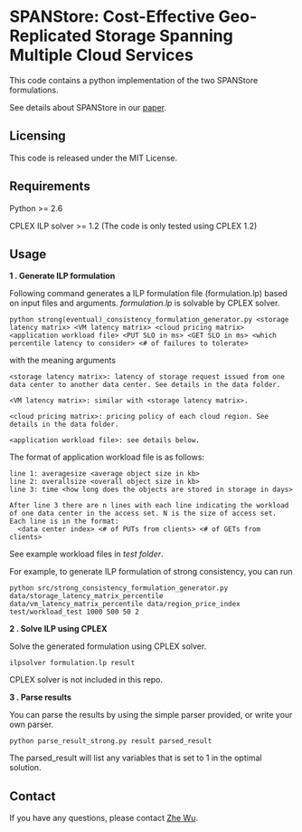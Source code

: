 SPANStore: Cost-Effective Geo-Replicated Storage Spanning Multiple Cloud Services
=================================================================================

This code contains a python implementation of the two SPANStore formulations.

See details about SPANStore in our [paper](http://zwu.me/papers/sosp13.pdf).

Licensing
---------
This code is released under the MIT License.

Requirements
------------
Python >= 2.6

CPLEX ILP solver >= 1.2 (The code is only tested using CPLEX 1.2)

Usage
-----
**1 . Generate ILP formulation**

Following command generates a ILP formulation file (formulation.lp) based on input files and arguments. *formulation.lp* is solvable by CPLEX solver.
```
python strong(eventual)_consistency_formulation_generator.py <storage latency matrix> <VM latency matrix> <cloud pricing matrix> <application workload file> <PUT SLO in ms> <GET SLO in ms> <which percentile latency to consider> <# of failures to tolerate>
```
with the meaning arguments
```
<storage latency matrix>: latency of storage request issued from one data center to another data center. See details in the data folder.

<VM latency matrix>: similar with <storage latency matrix>.

<cloud pricing matrix>: pricing policy of each cloud region. See details in the data folder.

<application workload file>: see details below.
```

The format of application workload file is as follows:
```
line 1: averagesize <average object size in kb>
line 2: overallsize <overall object size in kb>
line 3: time <how long does the objects are stored in storage in days>

After line 3 there are n lines with each line indicating the workload of one data center in the access set. N is the size of access set.
Each line is in the format:
  <data center index> <# of PUTs from clients> <# of GETs from clients>
```
See example workload files in *test folder*.

For example, to generate ILP formulation of strong consistency, you can run
```
python src/strong_consistency_formulation_generator.py data/storage_latency_matrix_percentile data/vm_latency_matrix_percentile data/region_price_index test/workload_test 1000 500 50 2
```

**2 . Solve ILP using CPLEX**

Solve the generated formulation using CPLEX solver.
```
ilpsolver formulation.lp result
```
CPLEX solver is not included in this repo.

**3 . Parse results**

You can parse the results by using the simple parser provided, or write your own parser.
```
python parse_result_strong.py result parsed_result
```

The parsed_result will list any variables that is set to 1 in the optimal solution.

Contact
-------
If you have any questions, please contact [Zhe Wu](http://zwu.me).
